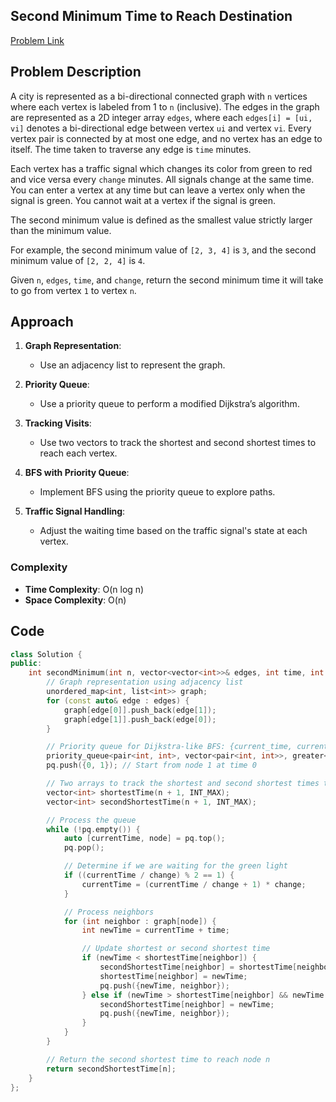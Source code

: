 ## Second Minimum Time to Reach Destination
[Problem Link](https://leetcode.com/problems/second-minimum-time-to-reach-destination/)

## Problem Description

A city is represented as a bi-directional connected graph with `n` vertices where each vertex is labeled from 1 to `n` (inclusive). The edges in the graph are represented as a 2D integer array `edges`, where each `edges[i] = [ui, vi]` denotes a bi-directional edge between vertex `ui` and vertex `vi`. Every vertex pair is connected by at most one edge, and no vertex has an edge to itself. The time taken to traverse any edge is `time` minutes.

Each vertex has a traffic signal which changes its color from green to red and vice versa every `change` minutes. All signals change at the same time. You can enter a vertex at any time but can leave a vertex only when the signal is green. You cannot wait at a vertex if the signal is green.

The second minimum value is defined as the smallest value strictly larger than the minimum value.

For example, the second minimum value of `[2, 3, 4]` is `3`, and the second minimum value of `[2, 2, 4]` is `4`.

Given `n`, `edges`, `time`, and `change`, return the second minimum time it will take to go from vertex `1` to vertex `n`.

## Approach

1. **Graph Representation**:
    - Use an adjacency list to represent the graph.

2. **Priority Queue**:
    - Use a priority queue to perform a modified Dijkstra’s algorithm.

3. **Tracking Visits**:
    - Use two vectors to track the shortest and second shortest times to reach each vertex.

4. **BFS with Priority Queue**:
    - Implement BFS using the priority queue to explore paths.

5. **Traffic Signal Handling**:
    - Adjust the waiting time based on the traffic signal's state at each vertex.

### Complexity

- **Time Complexity**: O(n log n)
- **Space Complexity**: O(n)

## Code

```cpp
class Solution {
public:
    int secondMinimum(int n, vector<vector<int>>& edges, int time, int change) {
        // Graph representation using adjacency list
        unordered_map<int, list<int>> graph;
        for (const auto& edge : edges) {
            graph[edge[0]].push_back(edge[1]);
            graph[edge[1]].push_back(edge[0]);
        }

        // Priority queue for Dijkstra-like BFS: {current_time, current_node}
        priority_queue<pair<int, int>, vector<pair<int, int>>, greater<pair<int, int>>> pq;
        pq.push({0, 1}); // Start from node 1 at time 0

        // Two arrays to track the shortest and second shortest times to reach each node
        vector<int> shortestTime(n + 1, INT_MAX);
        vector<int> secondShortestTime(n + 1, INT_MAX);

        // Process the queue
        while (!pq.empty()) {
            auto [currentTime, node] = pq.top();
            pq.pop();

            // Determine if we are waiting for the green light
            if ((currentTime / change) % 2 == 1) {
                currentTime = (currentTime / change + 1) * change;
            }

            // Process neighbors
            for (int neighbor : graph[node]) {
                int newTime = currentTime + time;

                // Update shortest or second shortest time
                if (newTime < shortestTime[neighbor]) {
                    secondShortestTime[neighbor] = shortestTime[neighbor];
                    shortestTime[neighbor] = newTime;
                    pq.push({newTime, neighbor});
                } else if (newTime > shortestTime[neighbor] && newTime < secondShortestTime[neighbor]) {
                    secondShortestTime[neighbor] = newTime;
                    pq.push({newTime, neighbor});
                }
            }
        }

        // Return the second shortest time to reach node n
        return secondShortestTime[n];
    }
};
```
